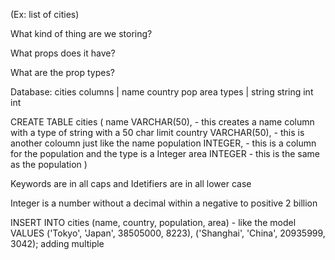 (Ex: list of cities)

What kind of thing are we storing?

What props does it have?

What are the prop types?

Database:
    cities
        columns | name country pop area
        types | string string int int

CREATE TABLE cities (
    name VARCHAR(50), - this creates a name column with a type of string with a 50 char limit
    country VARCHAR(50), - this is another coloumn just like the name
    population INTEGER, - this is a column for the population and the type is a Integer
    area INTEGER - this is the same as the population
)

Keywords are in all caps and Idetifiers are in all lower case

Integer is a number without a decimal within a negative to positive 2 billion

INSERT INTO cities (name, country, population, area) - like the model
VALUES
('Tokyo', 'Japan', 38505000, 8223),
('Shanghai', 'China', 20935999, 3042); adding multiple
